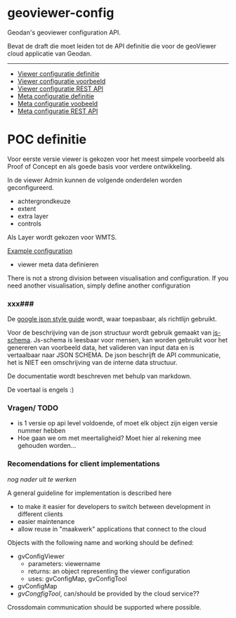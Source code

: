 geoviewer-config
================

Geodan's geoviewer configuration API. 

Bevat de draft die moet leiden tot de API definitie die voor de geoViewer cloud applicatie van Geodan.

-------------------

- [Viewer configuratie definitie](viewer-config.md) 
- [Viewer configuratie voorbeeld](example-viewer-config.json)
- [Viewer configuratie REST API](viewer-api.md)
- [Meta configuratie definitie](meta-config.md)
- [Meta configuratie voobeeld](example-meta-config.json)
- [Meta configuratie REST API](viewer-api.md)



POC definitie
=============

Voor eerste versie viewer is gekozen voor het meest simpele voorbeeld als Proof of Concept en als goede basis voor verdere ontwikkeling.

In de viewer Admin kunnen de volgende onderdelen worden geconfigureerd.

- achtergrondkeuze
- extent
- extra layer
- controls 

Als Layer wordt gekozen voor WMTS.


[Example configuration](example-viewer-config.json)

- viewer meta data definieren 

There is not a strong division between visualisation and configuration. If you need another visualisation, simply define another configuration


### xxx###

De [google json style guide](http://google-styleguide.googlecode.com/svn/trunk/jsoncstyleguide.xml) wordt, waar toepasbaar, als richtlijn gebruikt. 

Voor de beschrijving van de json structuur wordt gebruik gemaakt van [js-schema](http://molnarg.github.com/js-schema/). Js-schema is leesbaar voor mensen, kan worden gebruikt voor het genereren van voorbeeld data, het valideren van input data  en is vertaalbaar naar JSON SCHEMA. De json beschrijft de API communicatie, het is NIET een omschrijving van de interne data structuur.

De documentatie wordt beschreven met behulp van markdown.

De voertaal is engels :)


### Vragen/ TODO ###

- is 1 versie op api level voldoende, of moet elk object zijn eigen versie nummer hebben
- Hoe gaan we om met meertaligheid? Moet hier al rekening mee gehouden worden...


### Recomendations for client implementations

*nog nader uit te werken*

A general guideline for implementation is described here

- to make it easier for developers to switch between development in different clients
- easier maintenance
- allow reuse in "maakwerk" applications that connect to the cloud

Objects with the following name and working should be defined:

- gvConfigViewer
	- parameters: viewername
	- returns: an object representing the viewer configuration  
	- uses: gvConfigMap, gvConfigTool
- gvConfigMap
- *gvCongfigTool*, can/should be provided by the cloud service??

Crossdomain communication should be supported where possible. 





